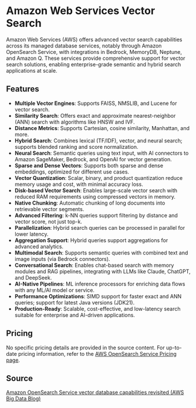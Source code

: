 # Amazon Web Services Vector Search

Amazon Web Services (AWS) offers advanced vector search capabilities across its managed database services, notably through Amazon OpenSearch Service, with integrations in Bedrock, MemoryDB, Neptune, and Amazon Q. These services provide comprehensive support for vector search solutions, enabling enterprise-grade semantic and hybrid search applications at scale.

## Features

- **Multiple Vector Engines**: Supports FAISS, NMSLIB, and Lucene for vector search.
- **Similarity Search**: Offers exact and approximate nearest-neighbor (ANN) search with algorithms like HNSW and IVF.
- **Distance Metrics**: Supports Cartesian, cosine similarity, Manhattan, and more.
- **Hybrid Search**: Combines lexical (TF/IDF), vector, and neural search; supports blended ranking and score normalization.
- **Neural Search**: Semantic queries using text input, with AI connectors to Amazon SageMaker, Bedrock, and OpenAI for vector generation.
- **Sparse and Dense Vectors**: Supports both sparse and dense embeddings, optimized for different use cases.
- **Vector Quantization**: Scalar, binary, and product quantization reduce memory usage and cost, with minimal accuracy loss.
- **Disk-based Vector Search**: Enables large-scale vector search with reduced RAM requirements using compressed vectors in memory.
- **Native Chunking**: Automatic chunking of long documents into retrievable vector segments.
- **Advanced Filtering**: k-NN queries support filtering by distance and vector score, not just top-k.
- **Parallelization**: Hybrid search queries can be processed in parallel for lower latency.
- **Aggregation Support**: Hybrid queries support aggregations for advanced analytics.
- **Multimodal Search**: Supports semantic queries with combined text and image inputs (via Bedrock connectors).
- **Conversational Search**: Enables chat-based search with memory modules and RAG pipelines, integrating with LLMs like Claude, ChatGPT, and DeepSeek.
- **AI-Native Pipelines**: ML inference processors for enriching data flows with any ML/AI model or service.
- **Performance Optimizations**: SIMD support for faster exact and ANN queries; support for latest Java versions (JDK21).
- **Production-Ready**: Scalable, cost-effective, and low-latency search suitable for enterprise and AI-driven applications.

## Pricing

No specific pricing details are provided in the source content. For up-to-date pricing information, refer to the [AWS OpenSearch Service Pricing page](https://aws.amazon.com/opensearch-service/pricing/).

## Source

[Amazon OpenSearch Service vector database capabilities revisited (AWS Big Data Blog)](https://aws.amazon.com/blogs/big-data/amazon-opensearch-service-vector-database-capabilities-revisited/)